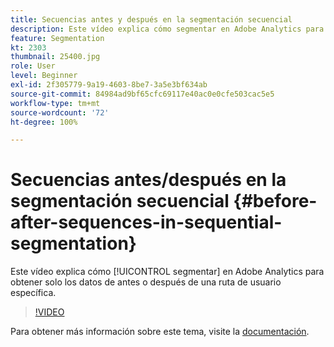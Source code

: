 ```yaml
---
title: Secuencias antes y después en la segmentación secuencial
description: Este vídeo explica cómo segmentar en Adobe Analytics para obtener solo los datos de antes o después de una ruta de usuario específica.
feature: Segmentation
kt: 2303
thumbnail: 25400.jpg
role: User
level: Beginner
exl-id: 2f305779-9a19-4603-8be7-3a5e3bf634ab
source-git-commit: 84984ad9bf65cfc69117e40ac0e0cfe503cac5e5
workflow-type: tm+mt
source-wordcount: '72'
ht-degree: 100%

---
```


# Secuencias antes/después en la segmentación secuencial {#before-after-sequences-in-sequential-segmentation}

Este vídeo explica cómo [!UICONTROL segmentar] en Adobe Analytics para obtener solo los datos de antes o después de una ruta de usuario específica.

>[!VIDEO](https://video.tv.adobe.com/v/25400/?quality=12&learn=on)

Para obtener más información sobre este tema, visite la [documentación](https://experienceleague.adobe.com/docs/analytics/components/segmentation/segmentation-workflow/seg-sequential-build.html?lang=es).
